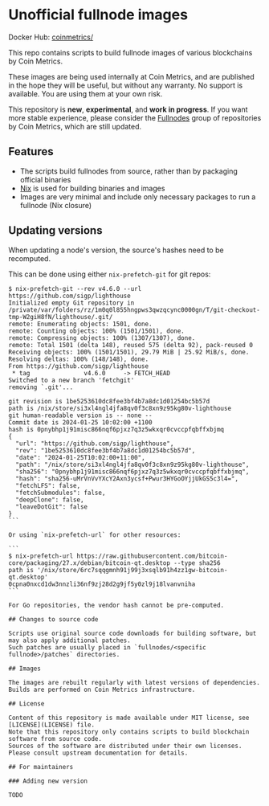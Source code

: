 # Unofficial fullnode images

Docker Hub: [coinmetrics/](https://hub.docker.com/r/coinmetrics/)

This repo contains scripts to build fullnode images of various blockchains by Coin Metrics.

These images are being used internally at Coin Metrics, and are published in the hope they will be useful, but without any warranty.
No support is available. You are using them at your own risk.

This repository is **new**, **experimental**, and **work in progress**. If you want more stable experience, please consider the [Fullnodes](https://gitlab.com/coinmetrics/fullnodes) group of repositories by Coin Metrics, which are still updated.

## Features

* The scripts build fullnodes from source, rather than by packaging official binaries
* [Nix](https://nixos.org/nix/) is used for building binaries and images
* Images are very minimal and include only necessary packages to run a fullnode (Nix closure)

## Updating versions

When updating a node's version, the source's hashes need to be recomputed.

This can be done using either `nix-prefetch-git` for git repos:

````
$ nix-prefetch-git --rev v4.6.0 --url https://github.com/sigp/lighthouse
Initialized empty Git repository in /private/var/folders/rz/1m0q0l855hngpws3qwzqcync0000gn/T/git-checkout-tmp-W2giH8fN/lighthouse/.git/
remote: Enumerating objects: 1501, done.
remote: Counting objects: 100% (1501/1501), done.
remote: Compressing objects: 100% (1307/1307), done.
remote: Total 1501 (delta 148), reused 575 (delta 92), pack-reused 0
Receiving objects: 100% (1501/1501), 29.79 MiB | 25.92 MiB/s, done.
Resolving deltas: 100% (148/148), done.
From https://github.com/sigp/lighthouse
 * tag               v4.6.0     -> FETCH_HEAD
Switched to a new branch 'fetchgit'
removing `.git'...

git revision is 1be5253610dc8fee3bf4b7a8dc1d01254bc5b57d
path is /nix/store/si3xl4ngl4jfa8qv0f3c8xn9z95kg80v-lighthouse
git human-readable version is -- none --
Commit date is 2024-01-25 10:02:00 +1100
hash is 0pnybhp1j91misc866nqf6pjxz7q3z5wkxqr0cvccpfqbffxbjmq
{
  "url": "https://github.com/sigp/lighthouse",
  "rev": "1be5253610dc8fee3bf4b7a8dc1d01254bc5b57d",
  "date": "2024-01-25T10:02:00+11:00",
  "path": "/nix/store/si3xl4ngl4jfa8qv0f3c8xn9z95kg80v-lighthouse",
  "sha256": "0pnybhp1j91misc866nqf6pjxz7q3z5wkxqr0cvccpfqbffxbjmq",
  "hash": "sha256-uMrVnVvYXcY2Axn3ycsf+Pwur3HYGoOYjjUkGS5c3l4=",
  "fetchLFS": false,
  "fetchSubmodules": false,
  "deepClone": false,
  "leaveDotGit": false
}
```

Or using `nix-prefetch-url` for other resources:

```
$ nix-prefetch-url https://raw.githubusercontent.com/bitcoin-core/packaging/27.x/debian/bitcoin-qt.desktop --type sha256
path is '/nix/store/6rc7sqqgmnh91j99j3xsqlb91h4zz1gw-bitcoin-qt.desktop'
0cpna0nxcd1dw3nnzli36nf9zj28d2g9jf5y0zl9j18lvanvniha
```

For Go repositories, the vendor hash cannot be pre-computed.

## Changes to source code

Scripts use original source code downloads for building software, but may also apply additional patches.
Such patches are usually placed in `fullnodes/<specific fullnode>/patches` directories.

## Images

The images are rebuilt regularly with latest versions of dependencies. Builds are performed on Coin Metrics infrastructure.

## License

Content of this repository is made available under MIT license, see [LICENSE](LICENSE) file.
Note that this repository only contains scripts to build blockchain software from source code.
Sources of the software are distributed under their own licenses.
Please consult upstream documentation for details.

## For maintainers

### Adding new version

TODO


